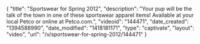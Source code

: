 {
    "title": "Sportswear for Spring 2012",
    "description": "Your pup will be the talk of the town in one of these sportswear apparel items! Available at your local Petco or online at Petco.com.",
    "videoid": "144471",
    "date_created": "1394588990",
    "date_modified": "1418181171",
    "type": "captivate",
    "layout": "video",
    "url": "\/v\/sportswear-for-spring-2012\/144471"
}